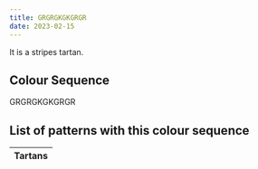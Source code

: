 ```yaml
---
title: GRGRGKGKGRGR
date: 2023-02-15
---
```

<no value>

It is a <no value> stripes tartan.


## Colour Sequence
GRGRGKGKGRGR

## List of patterns with this colour sequence

| Tartans |
|---------------|
